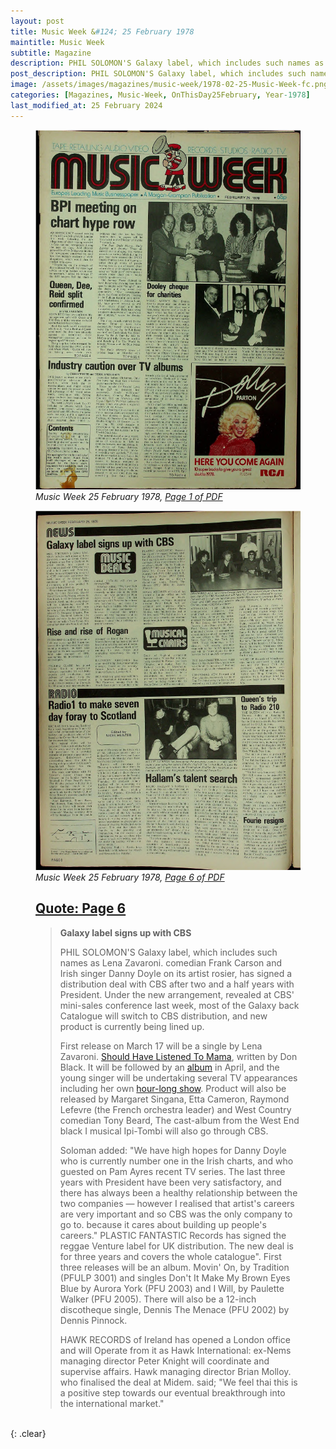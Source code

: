 ```yaml
---
layout: post
title: Music Week &#124; 25 February 1978
maintitle: Music Week
subtitle: Magazine
description: PHIL SOLOMON'S Galaxy label, which includes such names as Lena Zavaroni. comedian Frank Carson and Irish singer Danny Doyle on its artist rosier, has signed a distribution deal with CBS after two and a half years with President.
post_description: PHIL SOLOMON'S Galaxy label, which includes such names as Lena Zavaroni. comedian Frank Carson and Irish singer Danny Doyle on its artist rosier, has signed a distribution deal with CBS after two and a half years with President.
image: /assets/images/magazines/music-week/1978-02-25-Music-Week-fc.png
categories: [Magazines, Music-Week, OnThisDay25February, Year-1978]
last_modified_at: 25 February 2024
---
```


<figure class="fig1">
<a href="/assets/images/magazines/music-week/1978-02-25-Music-Week-fc.png"><img src="/assets/images/magazines/music-week/1978-02-25-Music-Week-fc.png" class="full-width zoom-in" /></a>
<cite>Music Week 25 February 1978, <a class="external-link" href="https://worldradiohistory.com/UK/Music-Week/1978/Music-Week-1978-02-25.pdf">Page 1 of PDF</a></cite>
</figure>

<figure class="fig2">
<a href="/assets/images/magazines/music-week/1978-02-25-Music-Week-page-6.png"><img src="/assets/images/magazines/music-week/1978-02-25-Music-Week-page-6.png" class="full-width zoom-in" /></a>
<cite>Music Week 25 February 1978, <a class="external-link" href="https://worldradiohistory.com/UK/Music-Week/1978/Music-Week-1978-02-25.pdf#page=6">Page 6 of PDF</a></cite>
</figure>

<figure class="fig3">
<h2 id="page-3"><a href="#page-3">Quote: Page 6</a></h2>
<blockquote>
<p><strong>Galaxy label signs up with CBS</strong></p>
<p>PHIL SOLOMON'S Galaxy label, which includes such names as Lena Zavaroni. comedian Frank Carson and Irish singer Danny Doyle on its artist rosier, has signed a distribution deal with CBS after two and a half years with President. Under the new arrangement, revealed at CBS' mini-sales conference last week, most of the Galaxy back Catalogue will switch to CBS distribution, and new product is currently being lined up.</p>
<p>First release on March 17 will be a single by Lena Zavaroni. <a href="/discography/singles/1978-03-17-i-shouldve-listened-to-mama-uk">Should Have Listened To Mama</a>, written by Don Black. It will be followed by an <a href="/discography/studio-albums/1978-songs-are-such-good-things">album</a> in April, and the young singer will be undertaking several TV appearances including her own <a href="/1978-03-26-lena-and-bonnie">hour-long show</a>. Product will also be released by Margaret Singana, Etta Cameron, Raymond Lefevre (the French orchestra leader) and West Country comedian Tony Beard, The cast-album from the West End black I musical Ipi-Tombi will also go through CBS.</p>
<p>Soloman added: "We have high hopes for Danny Doyle who is currently number one in the Irish charts, and who guested on Pam Ayres recent TV series. The last three years with President have been very satisfactory, and there has always been a healthy relationship between the two companies — however I realised that artist's careers are very important and so CBS was the only company to go to. because it cares about building up people's careers." PLASTIC FANTASTIC Records has signed the reggae Venture label for UK distribution. The new deal is for three years and covers the whole catalogue". First three releases will be an album. Movin' On, by Tradition (PFULP 3001) and singles Don't It Make My Brown Eyes Blue by Aurora York (PFU 2003) and I Will, by Paulette Walker (PFU 2005). There will also be a 12-inch discotheque single, Dennis The Menace (PFU 2002) by Dennis Pinnock.</P>
<p>HAWK RECORDS of Ireland has opened a London office and will Operate from it as Hawk International: ex-Nems managing director Peter Knight will coordinate and supervise affairs. Hawk managing director Brian Molloy. who finalised the deal at Midem. said; "We feel thai this is a positive step towards our eventual breakthrough into the international market."</p>
</blockquote>
</figure>

<br />{: .clear}

